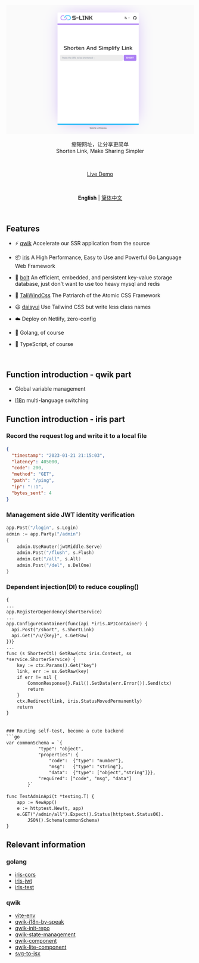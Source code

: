 <p align='center'>
  <img src='./doc/img.en.png' alt='Shorten Link' width='1000'/>
</p>

<p align='center'>
缩短网址，让分享更简单
<br>
 Shorten Link, Make Sharing Simpler
</p>

<br>

<p align='center'>
<a href="https://ss-link.netlify.app/">Live Demo</a>
</p>

<br>

<p align='center'>
<b>English</b> | <a href="https://github.com/Leizhenpeng/link-shorter/blob/master/readme.md">简体中文</a>
<!-- Contributors: Thanks for getting interested, however we DON'T accept new transitions to the README, thanks. -->
</p>

<br>

## Features

- ⚡️ [qwik](https://qwik.builder.io/) Accelerate our SSR application from the source

- 📦 [iris](https://www.iris-go.com/) A High Performance, Easy to Use and Powerful Go Language Web Framework

- 🔎 [bolt](https://github.com/boltdb/bolt) An efficient, embedded, and persistent key-value storage database, just don't want to use too heavy mysql and redis

- 🎨 [TaliWindCss](https://tailwindcss.com/) The Patriarch of the Atomic CSS Framework

- 😃 [daisyui](https://daisyui.com/) Use Tailwind CSS but write less class names


- ☁️ Deploy on Netlify, zero-config

- 🦾 Golang, of course

- 🦾 TypeScript, of course

<br>

## Function introduction - qwik part

- Global variable management

- [I18n](https://robisim74.gitbook.io/qwik-speak/) multi-language switching

## Function introduction - iris part

### Record the request log and write it to a local file

```json
{
  "timestamp": "2023-01-21 21:15:03",
  "latency": 405000,
  "code": 200,
  "method": "GET",
  "path": "/ping",
  "ip": "::1",
  "bytes_sent": 4
}

```


### Management side JWT identity verification

```go
app.Post("/login", s.Login)
admin := app.Party("/admin")
{
    admin.UseRouter(jwtMiddle.Serve)
    admin.Post("/flush", s.Flush)
    admin.Get("/all", s.All)
    admin.Post("/del", s.DelOne)
}
```

### Dependent injection(DI) to reduce coupling()
```golang
{
...
app.RegisterDependency(shortService)
...
app.ConfigureContainer(func(api *iris.APIContainer) {
  api.Post("/short", s.ShortLink)
  api.Get("/u/{key}", s.GetRaw)
})}
...
func (s ShorterCtl) GetRaw(ctx iris.Context, ss *service.ShorterService) {
	key := ctx.Params().Get("key")
	link, err := ss.GetRaw(key)
	if err != nil {
		CommonResponse{}.Fail().SetData(err.Error()).Send(ctx)
		return
	}
	ctx.Redirect(link, iris.StatusMovedPermanently)
	return
}


### Routing self-test, become a cute backend
```go
var commonSchema = `{
			"type": "object",
			"properties": {
				"code":  {"type": "number"},
				"msg":   {"type": "string"},
				"data":  {"type": ["object","string"]}},
			"required": ["code", "msg", "data"]
		}`
    
func TestAdminApi(t *testing.T) {
	app := NewApp()
	e := httptest.New(t, app)
	e.GET("/admin/all").Expect().Status(httptest.StatusOK).
		JSON().Schema(commonSchema)
}
```


## Relevant information

### golang

- [iris-cors](https://docs.iris-go.com/iris/security/cors#the-cors-configuration)
- [iris-jwt](https://github.com/iris-contrib/middleware/tree/master/jwt)
- [iris-test](https://docs.iris-go.com/iris/contents/testing)

### qwik

- [vite-env](https://cn.vitejs.dev/guide/env-and-mode.html#env-files)
- [qwik-i18n-by-speak](https://github.com/robisim74/qwik-speak)
- [qwik-init-repo](https://qwik.builder.io/docs/getting-started/)
- [qwik-state-management](https://qwik.builder.io/docs/components/state/)
- [qwik-component](https://qwik.builder.io/docs/components/overview/)
- [qwik-lite-component](https://qwik.builder.io/docs/components/lite-components/)
- [svg-to-jsx](https://www.svgviewer.dev/svg-to-react-jsx)



